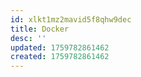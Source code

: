 ```yaml
---
id: xlkt1mz2mavid5f8qhw9dec
title: Docker
desc: ''
updated: 1759782861462
created: 1759782861462
---
```

